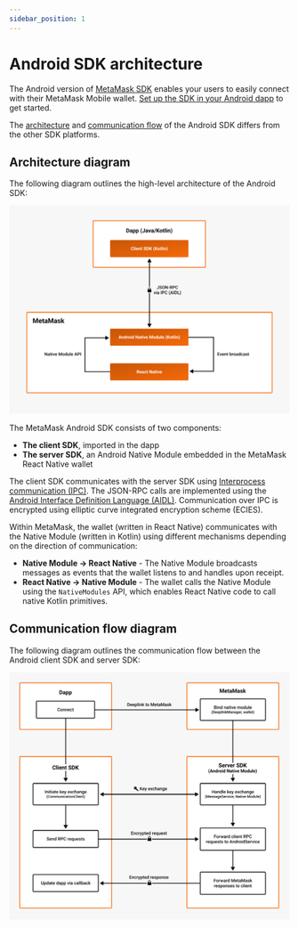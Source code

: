 ```yaml
---
sidebar_position: 1
---
```


# Android SDK architecture

The Android version of [MetaMask SDK](index.md) enables your users to easily connect with their
MetaMask Mobile wallet.
[Set up the SDK in your Android dapp](../../how-to/connect/set-up-sdk/mobile/android.md) to get
started.

The [architecture](#architecture-diagram) and [communication flow](#communication-flow-diagram) of
the Android SDK differs from the other SDK platforms.

## Architecture diagram

The following diagram outlines the high-level architecture of the Android SDK:

![Android SDK architecture diagram](../../assets/sdk-android-architecture.png)

The MetaMask Android SDK consists of two components:

- **The client SDK**, imported in the dapp
- **The server SDK**, an Android Native Module embedded in the MetaMask React Native wallet

The client SDK communicates with the server SDK using
[Interprocess communication (IPC)](https://developer.android.com/guide/components/processes-and-threads#IPC).
The JSON-RPC calls are implemented using the
[Android Interface Definition Language (AIDL)](https://developer.android.com/guide/components/aidl).
Communication over IPC is encrypted using elliptic curve integrated encryption scheme (ECIES).

Within MetaMask, the wallet (written in React Native) communicates with the Native Module (written
in Kotlin) using different mechanisms depending on the direction of communication:

- **Native Module &rarr; React Native** - The Native Module broadcasts messages as events that the wallet
  listens to and handles upon receipt.
- **React Native &rarr; Native Module** - The wallet calls the Native Module using the `NativeModules` API,
  which enables React Native code to call native Kotlin primitives.

## Communication flow diagram

The following diagram outlines the communication flow between the Android client SDK and server SDK:

![Android SDK communication diagram](../../assets/sdk-android-communication.png)
